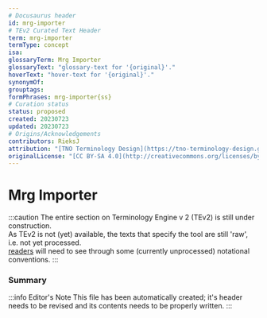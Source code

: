 ```yaml
---
# Docusaurus header
id: mrg-importer
# TEv2 Curated Text Header
term: mrg-importer
termType: concept
isa:
glossaryTerm: Mrg Importer
glossaryText: "glossary-text for '{original}'."
hoverText: "hover-text for '{original}'."
synonymOf:
grouptags:
formPhrases: mrg-importer{ss}
# Curation status
status: proposed
created: 20230723
updated: 20230723
# Origins/Acknowledgements
contributors: RieksJ
attribution: "[TNO Terminology Design](https://tno-terminology-design.github.io/tev2-specifications/docs/tev2)"
originalLicense: "[CC BY-SA 4.0](http://creativecommons.org/licenses/by-sa/4.0/?ref=chooser-v1)"
---
```


# Mrg Importer

:::caution
The entire section on Terminology Engine v 2 (TEv2) is still under construction.<br/>
As TEv2 is not (yet) available, the texts that specify the tool are still 'raw', i.e. not yet processed.<br/>[readers](@) will need to see through some (currently unprocessed) notational conventions.
:::

### Summary

:::info Editor's Note
This file has been automatically created; it's header needs to be revised and its contents needs to be properly written.
:::
